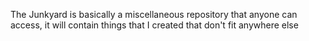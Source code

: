 The Junkyard is basically a miscellaneous repository that anyone can access, it will contain things that I created that don't fit anywhere else
